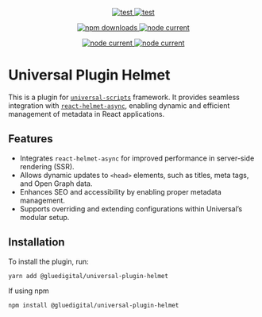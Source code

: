 <p align="center">
  <a href="https://github.com/GlueDigital/universal-scripts/blob/master/LICENSE">
    <img alt="test" src="https://img.shields.io/badge/license-MIT-blue.svg" />
  </a>
  <a href="https://github.com/GlueDigital/universal-scripts/issues/new">
    <img alt="test" src="https://img.shields.io/npm/v/@gluedigital/universal-plugin-helmet.svg?style=flat" />
  </a>

</p>
<p align="center">
  <a href="https://www.npmjs.com/package/universal-scripts">
    <img alt="npm downloads" src="https://img.shields.io/npm/dw/@gluedigital/universal-plugin-helmet">
  </a>
  <a href="https://github.com/GlueDigital/universal-scripts/blob/master/universal-plugins/universal-plugin-helmet/package.json">
    <img alt="node current" src="https://img.shields.io/node/v/@gluedigital/universal-plugin-helmet">
  </a>
</p>
<p align="center">
  <a href="https://github.com/GlueDigital/universal-scripts/issues/new">
    <img alt="node current" src="https://img.shields.io/badge/Report%20an%20issue-red">
  </a>
  <a href="https://gluedigital.github.io/universal-scripts">
    <img alt="node current" src="https://img.shields.io/badge/Complete%20documentation-orange">
  </a>
</p>

# Universal Plugin Helmet

This is a plugin for [`universal-scripts`](https://github.com/GlueDigital/universal-scripts/tree/master/universal-scripts) framework. It provides seamless integration with [`react-helmet-async`](https://github.com/staylor/react-helmet-async), enabling dynamic and efficient management of metadata in React applications.

## Features

- Integrates `react-helmet-async` for improved performance in server-side rendering (SSR).
- Allows dynamic updates to `<head>` elements, such as titles, meta tags, and Open Graph data.
- Enhances SEO and accessibility by enabling proper metadata management.
- Supports overriding and extending configurations within Universal’s modular setup.

## Installation

To install the plugin, run:

```sh
yarn add @gluedigital/universal-plugin-helmet
```

If using npm

```sh
npm install @gluedigital/universal-plugin-helmet
```
